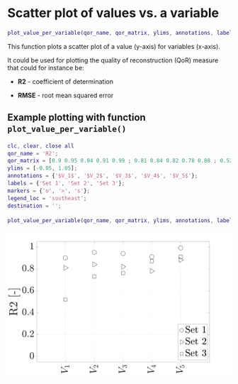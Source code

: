 # Scatter plot of values vs. a variable

```matlab
plot_value_per_variable(qor_name, qor_matrix, ylims, annotations, labels, markers, legend_loc, destination)
```

This function plots a scatter plot of a value (y-axis) for variables (x-axis).

It could be used for plotting the quality of reconstruction (QoR) measure that could for instance be:

- **R2** - coefficient of determination

- **RMSE** - root mean squared error

## Example plotting with function `plot_value_per_variable()`

```matlab
clc, clear, close all
qor_name = 'R2';
qor_matrix = [0.9 0.95 0.94 0.91 0.99 ; 0.81 0.84 0.82 0.78 0.88 ; 0.52 0.73 0.76 0.87 0.91];
ylims = [-0.05, 1.05];
annotations = {'$V_1$', '$V_2$', '$V_3$', '$V_4$', '$V_5$'};
labels = {'Set 1', 'Set 2', 'Set 3'};
markers = {'o', '>', 's'};
legend_loc = 'southeast';
destination = '';

plot_value_per_variable(qor_name, qor_matrix, ylims, annotations, labels, markers, legend_loc, destination)
```

![Screenshot](example.png)